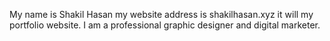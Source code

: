 My name is Shakil Hasan
my website address is shakilhasan.xyz
it will my portfolio website. 
I am a professional graphic designer and digital marketer.


